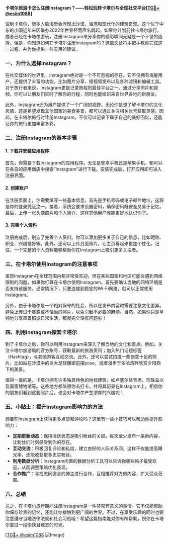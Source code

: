 **卡塔尔旅游卡怎么注册Instagram？——轻松玩转卡塔尔与全球社交平台[[TG💪+ @esim1088](https://t.me/s/esim1088)]**

说到卡塔尔，很多人脑海里会浮现出沙漠、海湾和现代化的建筑奇观。这个位于中东的小国近年来因举办2022年世界杯而声名鹊起。如果你计划前往卡塔尔旅行，或者已经在卡塔尔游玩，注册Instagram来分享你的精彩瞬间无疑是一个不错的选择。但是，你知道如何在卡塔尔注册Instagram吗？这篇文章将手把手教你完成这一过程，并为你提供一些实用的建议。

### 一、为什么选择Instagram？

在社交媒体的世界里，Instagram绝对是一个不可忽视的存在。它不仅拥有海量用户，还提供了丰富的功能，比如图片分享、短视频发布以及各种滤镜和编辑工具。对于旅行者来说，Instagram更是记录旅程的最佳平台之一。通过分享照片和视频，你可以让朋友们实时了解你的行程，同时也能结识来自世界各地的新朋友。

此外，Instagram还为用户提供了一个广阔的视野。无论你是想了解卡塔尔的文化风情，还是希望发现其他国家的美食美景，都可以通过关注相关账号获取灵感。因此，在卡塔尔旅行时注册Instagram，不仅可以记录下属于自己的美好回忆，还能让你的旅行更加丰富多彩。

### 二、注册Instagram的基本步骤

#### 1. 下载并安装应用程序

首先，你需要下载Instagram的应用程序。无论是安卓手机还是苹果手机，都可以在各自的应用商店中搜索“Instagram”进行下载。安装完成后，打开应用即可进入注册界面。

#### 2. 创建账户

在注册页面上，你需要填写一些基本信息。首先是手机号码或电子邮件地址，这将是你的登录凭证之一。接着，系统会要求设置密码，确保密码既安全又易于记忆。最后，上传一张头像照片和个人简介，这样其他用户就能更好地认识你了。

#### 3. 完善个人资料

注册完成后，别忘了完善个人资料。你可以添加更多关于自己的信息，比如昵称、职业、兴趣爱好等。此外，还可以上传封面照片，让主页看起来更加个性化。记住，一个完整的个人资料能够帮助你在Instagram上吸引更多关注者。

### 三、在卡塔尔使用Instagram的注意事项

虽然Instagram在全球范围内都非常受欢迎，但在某些国家和地区可能会遇到网络限制的问题。如果你打算在卡塔尔使用Instagram，首先要确认当地的网络环境是否支持该服务。通常情况下，只要连接到稳定的Wi-Fi网络，就可以正常使用Instagram。

另外，由于卡塔尔是一个相对保守的社会，所以在发布内容时需要注意文化差异。避免上传过于暴露或不恰当的照片，以免引起不必要的麻烦。当然，如果你只是单纯地分享风景照或日常生活，那就完全没有问题啦！

### 四、利用Instagram探索卡塔尔

到了卡塔尔之后，你可以利用Instagram来深入了解当地的文化和景点。例如，关注卡塔尔旅游局的官方账号，获取最新的旅游资讯；加入热门话题标签（Hashtag），与其他游客互动交流。此外，还可以尝试拍摄一些创意十足的照片，比如站在沙漠中的巨大足球雕塑前摆pose，或者漫步于多哈湾畔欣赏夕阳西下的美景。

值得一提的是，卡塔尔拥有许多独具特色的地标建筑，如卢塞尔体育场、珍珠岛以及国家博物馆等。这些地方都值得你去打卡，并将其记录在Instagram上。相信你的朋友们看到这些照片后，也会对卡塔尔产生浓厚的兴趣呢！

### 五、小贴士：提升Instagram影响力的方法

想要在Instagram上获得更多点赞和评论吗？这里有一些小技巧可以帮助你提升影响力：

- **定期更新动态**：保持活跃状态是吸引粉丝的关键。每天至少发布一条新内容，让粉丝们时刻感受到你的存在。
- **互动交流**：积极回复评论和私信，建立良好的人际关系网。这样不仅能提高曝光率，还能收获更多忠实粉丝。
- **利用数据分析**：Instagram内置的数据分析工具可以告诉你哪些帖子最受欢迎，从而调整策略优化表现。
- **合作推广**：寻找志同道合的博主进行合作，互相推荐对方的内容，扩大受众范围。

### 六、总结

总之，在卡塔尔旅行期间注册Instagram是一件非常有意义的事情。它不仅能帮助你保存珍贵的记忆，还能让你接触到更广阔的世界。不过，在享受乐趣的同时也要注意遵守当地法律法规和社会习俗哦！希望这篇指南能对你有所帮助，祝你在卡塔尔度过一段愉快且难忘的时光。

[[TG💪+ @esim1088](https://t.me/s/esim1088) ![Image](https://i.postimg.cc/4NQfJmqS/Snipaste-2025-05-13-00-14-12.png)]